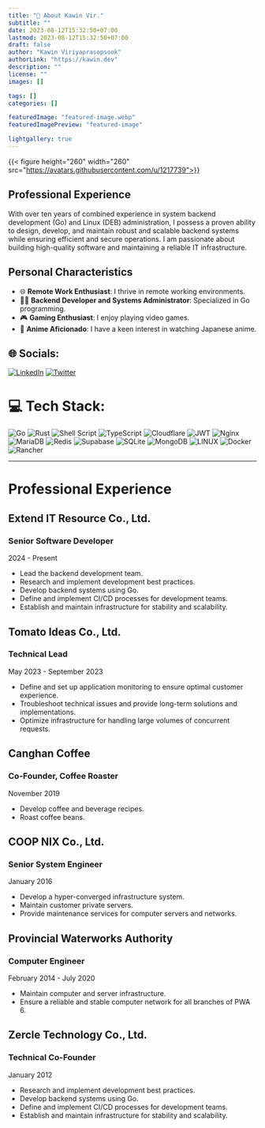 ```yaml
---
title: "💫 About Kawin Vir."
subtitle: ""
date: 2023-08-12T15:32:50+07:00
lastmod: 2023-08-12T15:32:50+07:00
draft: false
author: "Kawin Viriyaprasopsook"
authorLink: "https://kawin.dev"
description: ""
license: ""
images: []

tags: []
categories: []

featuredImage: "featured-image.webp"
featuredImagePreview: "featured-image"

lightgallery: true
---
```


{{< figure height="260" width="260" src="https://avatars.githubusercontent.com/u/1217739">}}

## Professional Experience

With over ten years of combined experience in system backend development (Go) and Linux (DEB) administration, I possess a proven ability to design, develop, and maintain robust and scalable backend systems while ensuring efficient and secure operations. I am passionate about building high-quality software and maintaining a reliable IT infrastructure.

## Personal Characteristics

- 🌐 **Remote Work Enthusiast**: I thrive in remote working environments.
- 🧑‍💻 **Backend Developer and Systems Administrator**: Specialized in Go programming.
- 🎮 **Gaming Enthusiast**: I enjoy playing video games.
- 🏡 **Anime Aficionado**: I have a keen interest in watching Japanese anime.

<!--more-->

## 🌐 Socials:
[![LinkedIn](https://img.shields.io/badge/LinkedIn-%230077B5.svg?logo=linkedin&logoColor=white)](https://linkedin.com/in/kawin-vir) [![Twitter](https://img.shields.io/badge/Twitter-%231DA1F2.svg?logo=Twitter&logoColor=white)](https://twitter.com/bouroo) 

# 💻 Tech Stack:
![Go](https://img.shields.io/badge/go-%2300ADD8.svg?style=for-the-badge&logo=go&logoColor=white) ![Rust](https://img.shields.io/badge/rust-%23000000.svg?style=for-the-badge&logo=rust&logoColor=white) ![Shell Script](https://img.shields.io/badge/shell_script-%23121011.svg?style=for-the-badge&logo=gnu-bash&logoColor=white) ![TypeScript](https://img.shields.io/badge/typescript-%23007ACC.svg?style=for-the-badge&logo=typescript&logoColor=white) ![Cloudflare](https://img.shields.io/badge/Cloudflare-F38020?style=for-the-badge&logo=Cloudflare&logoColor=white) ![JWT](https://img.shields.io/badge/JWT-black?style=for-the-badge&logo=JSON%20web%20tokens) ![Nginx](https://img.shields.io/badge/nginx-%23009639.svg?style=for-the-badge&logo=nginx&logoColor=white) ![MariaDB](https://img.shields.io/badge/MariaDB-003545?style=for-the-badge&logo=mariadb&logoColor=white) ![Redis](https://img.shields.io/badge/redis-%23DD0031.svg?style=for-the-badge&logo=redis&logoColor=white) 	![Supabase](https://img.shields.io/badge/Supabase-3ECF8E?style=for-the-badge&logo=supabase&logoColor=white) ![SQLite](https://img.shields.io/badge/sqlite-%2307405e.svg?style=for-the-badge&logo=sqlite&logoColor=white) ![MongoDB](https://img.shields.io/badge/MongoDB-%234ea94b.svg?style=for-the-badge&logo=mongodb&logoColor=white) ![LINUX](https://img.shields.io/badge/Linux-FCC624?style=for-the-badge&logo=linux&logoColor=black) ![Docker](https://img.shields.io/badge/docker-%230db7ed.svg?style=for-the-badge&logo=docker&logoColor=white) ![Rancher](https://img.shields.io/badge/rancher-%230075A8.svg?style=for-the-badge&logo=rancher&logoColor=white)

---
# Professional Experience

## Extend IT Resource Co., Ltd.
### Senior Software Developer
2024 - Present
- Lead the backend development team.
- Research and implement development best practices.
- Develop backend systems using Go.
- Define and implement CI/CD processes for development teams.
- Establish and maintain infrastructure for stability and scalability.

## Tomato Ideas Co., Ltd.
### Technical Lead
May 2023 - September 2023
- Define and set up application monitoring to ensure optimal customer experience.
- Troubleshoot technical issues and provide long-term solutions and implementations.
- Optimize infrastructure for handling large volumes of concurrent requests.

## Canghan Coffee
### Co-Founder, Coffee Roaster
November 2019
- Develop coffee and beverage recipes.
- Roast coffee beans.

## COOP NIX Co., Ltd.
### Senior System Engineer
January 2016
- Develop a hyper-converged infrastructure system.
- Maintain customer private servers.
- Provide maintenance services for computer servers and networks.

## Provincial Waterworks Authority
### Computer Engineer
February 2014 - July 2020
- Maintain computer and server infrastructure.
- Ensure a reliable and stable computer network for all branches of PWA 6.

## Zercle Technology Co., Ltd.
### Technical Co-Founder
January 2012
- Research and implement development best practices.
- Develop backend systems using Go.
- Define and implement CI/CD processes for development teams.
- Establish and maintain infrastructure for stability and scalability.